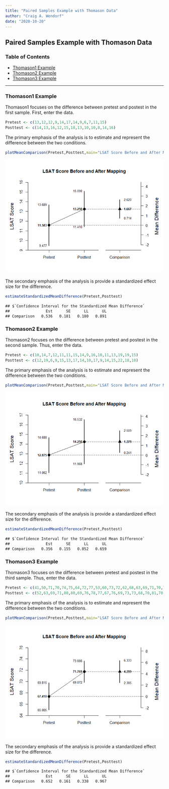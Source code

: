 ```yaml
---
title: "Paired Samples Example with Thomason Data"
author: "Craig A. Wendorf"
date: "2020-10-20"
---
```


## Paired Samples Example with Thomason Data

### Table of Contents

- [Thomason1 Example](#thomason1-example)
- [Thomason2 Example](#thomason2-example)
- [Thomason3 Example](#thomason3-example)

---

### Thomason1 Example

Thomason1 focuses on the difference between pretest and postest in the first sample. First, enter the data.


```r
Pretest <- c(13,12,12,9,14,17,14,9,6,7,11,15)
Posttest <- c(14,13,16,12,15,18,13,10,10,8,14,16)
```

The primary emphasis of the analysis is to estimate and represent the difference between the two conditions.


```r
plotMeanComparison(Pretest,Posttest,main="LSAT Score Before and After Mapping",ylab="LSAT Score")
```

![](figures/Thomason1-Comparison-1.png)<!-- -->

The secondary emphasis of the analysis is provide a standardized effect size for the difference.


```r
estimateStandardizedMeanDifference(Pretest,Posttest)
```

```
## $`Confidence Interval for the Standardized Mean Difference`
##                Est      SE      LL      UL
## Comparison   0.536   0.181   0.180   0.891
```

### Thomason2 Example

Thomason2 focuses on the difference between pretest and postest in the second sample. Thus, enter the data.


```r
Pretest <- c(10,14,7,12,11,11,15,14,9,16,10,11,13,19,19,15)
Posttest <- c(12,19,6,9,15,13,17,14,10,17,9,14,15,22,18,18)
```

The primary emphasis of the analysis is to estimate and represent the difference between the two conditions.


```r
plotMeanComparison(Pretest,Posttest,main="LSAT Score Before and After Mapping",ylab="LSAT Score")
```

![](figures/Thomason2-Comparison-1.png)<!-- -->

The secondary emphasis of the analysis is provide a standardized effect size for the difference.


```r
estimateStandardizedMeanDifference(Pretest,Posttest)
```

```
## $`Confidence Interval for the Standardized Mean Difference`
##                Est      SE      LL      UL
## Comparison   0.356   0.155   0.052   0.659
```

### Thomason3 Example

Thomason3 focuses on the difference between pretest and postest in the third sample. Thus, enter the data.


```r
Pretest <- c(41,50,71,70,74,75,64,72,77,53,60,73,72,62,68,63,69,71,70,70,75,71,76,64,70,65,75,66,70,70,64,72,63,68,64,61,63,76,71)
Posttest <- c(52,63,69,71,80,80,69,76,78,77,67,76,69,73,73,68,70,81,70,76,77,75,69,77,70,76,65,64,72,71,63,78,71,77,67,66,73,75,75)
```

The primary emphasis of the analysis is to estimate and represent the difference between the two conditions.


```r
plotMeanComparison(Pretest,Posttest,main="LSAT Score Before and After Mapping",ylab="LSAT Score")
```

![](figures/Thomason3-Comparison-1.png)<!-- -->

The secondary emphasis of the analysis is provide a standardized effect size for the difference.


```r
estimateStandardizedMeanDifference(Pretest,Posttest)
```

```
## $`Confidence Interval for the Standardized Mean Difference`
##                Est      SE      LL      UL
## Comparison   0.652   0.161   0.338   0.967
```
